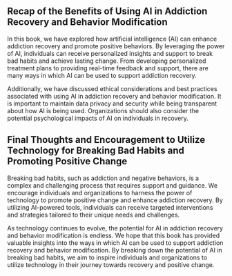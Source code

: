 
Recap of the Benefits of Using AI in Addiction Recovery and Behavior Modification
---------------------------------------------------------------------------------

In this book, we have explored how artificial intelligence (AI) can enhance addiction recovery and promote positive behaviors. By leveraging the power of AI, individuals can receive personalized insights and support to break bad habits and achieve lasting change. From developing personalized treatment plans to providing real-time feedback and support, there are many ways in which AI can be used to support addiction recovery.

Additionally, we have discussed ethical considerations and best practices associated with using AI in addiction recovery and behavior modification. It is important to maintain data privacy and security while being transparent about how AI is being used. Organizations should also consider the potential psychological impacts of AI on individuals in recovery.

Final Thoughts and Encouragement to Utilize Technology for Breaking Bad Habits and Promoting Positive Change
------------------------------------------------------------------------------------------------------------

Breaking bad habits, such as addiction and negative behaviors, is a complex and challenging process that requires support and guidance. We encourage individuals and organizations to harness the power of technology to promote positive change and enhance addiction recovery. By utilizing AI-powered tools, individuals can receive targeted interventions and strategies tailored to their unique needs and challenges.

As technology continues to evolve, the potential for AI in addiction recovery and behavior modification is endless. We hope that this book has provided valuable insights into the ways in which AI can be used to support addiction recovery and behavior modification. By breaking down the potential of AI in breaking bad habits, we aim to inspire individuals and organizations to utilize technology in their journey towards recovery and positive change.